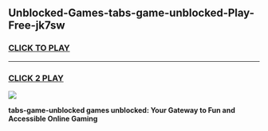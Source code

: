 
## Unblocked-Games-tabs-game-unblocked-Play-Free-jk7sw
<h3>
<a href="https://premium76.site?title=tabs-game-unblocked&ref=17A">CLICK TO PLAY</a></h3>
<hr>

<h3>
<a href="https://premium76.site?title=tabs-game-unblocked&ref=17A">CLICK 2 PLAY</a>
  
</h3>

<a href="https://premium76.site?title=tabs-game-unblocked&ref=17A"><img src="https://clearcache.store/games.png"></a>


**tabs-game-unblocked games unblocked: Your Gateway to Fun and Accessible Online Gaming**
